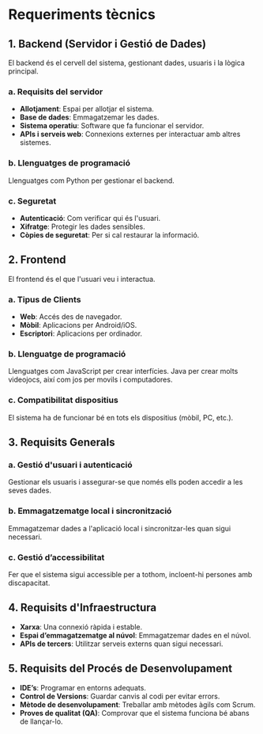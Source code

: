 # Requeriments tècnics

## 1. Backend (Servidor i Gestió de Dades)
El backend és el cervell del sistema, gestionant dades, usuaris i la lògica principal.

### a. Requisits del servidor
- **Allotjament**: Espai per allotjar el sistema.
- **Base de dades**: Emmagatzemar les dades.
- **Sistema operatiu**: Software que fa funcionar el servidor.
- **APIs i serveis web**: Connexions externes per interactuar amb altres sistemes.

### b. Llenguatges de programació
Llenguatges com Python per gestionar el backend.

### c. Seguretat
- **Autenticació**: Com verificar qui és l'usuari.
- **Xifratge**: Protegir les dades sensibles.
- **Còpies de seguretat**: Per si cal restaurar la informació.

## 2. Frontend
El frontend és el que l'usuari veu i interactua.

### a. Tipus de Clients
- **Web**: Accés des de navegador.
- **Mòbil**: Aplicacions per Android/iOS.
- **Escriptori**: Aplicacions per ordinador.

### b. Llenguatge de programació
Llenguatges com JavaScript per crear interfícies.
Java per crear molts videojocs, així com jos per movils i computadores.

### c. Compatibilitat dispositius
El sistema ha de funcionar bé en tots els dispositius (mòbil, PC, etc.).

## 3. Requisits Generals

### a. Gestió d'usuari i autenticació
Gestionar els usuaris i assegurar-se que només ells poden accedir a les seves dades.

### b. Emmagatzematge local i sincronització
Emmagatzemar dades a l'aplicació local i sincronitzar-les quan sigui necessari.

### c. Gestió d’accessibilitat
Fer que el sistema sigui accessible per a tothom, incloent-hi persones amb discapacitat.

## 4. Requisits d'Infraestructura
- **Xarxa**: Una connexió ràpida i estable.
- **Espai d’emmagatzematge al núvol**: Emmagatzemar dades en el núvol.
- **APIs de tercers**: Utilitzar serveis externs quan sigui necessari.

## 5. Requisits del Procés de Desenvolupament
- **IDE’s**: Programar en entorns adequats.
- **Control de Versions**: Guardar canvis al codi per evitar errors.
- **Mètode de desenvolupament**: Treballar amb mètodes àgils com Scrum.
- **Proves de qualitat (QA)**: Comprovar que el sistema funciona bé abans de llançar-lo.

